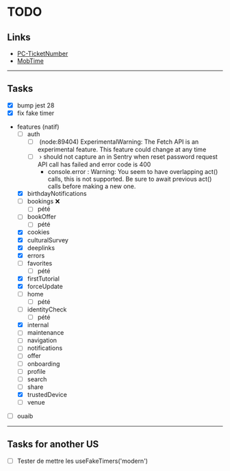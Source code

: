# TODO

## Links

- [PC-TicketNumber](https://passculture.atlassian.net/browse/PC-TicketNumber)
- [MobTime](https://mobtime.hadrienmp.fr/mob/pass-culture)

---

## Tasks

- [x] bump jest 28
- [x] fix fake timer
- features (natif)
  - [ ] auth
    - [ ] <ForgottenPassword /> (node:89404) ExperimentalWarning: The Fetch API is an experimental feature. This feature could change at any time
    - [ ] <ForgottenPassword /> › should not capture an in Sentry when reset password request API call has failed and error code is 400
      - console.error : Warning: You seem to have overlapping act() calls, this is not supported. Be sure to await previous act() calls before making a new one.
  - [x] birthdayNotifications
  - [ ] bookings ❌
    - [ ] pété
  - [ ] bookOffer
    - [ ] pété
  - [x] cookies
  - [x] culturalSurvey
  - [x] deeplinks
  - [x] errors
  - [ ] favorites
    - [ ] pété
  - [x] firstTutorial
  - [x] forceUpdate
  - [ ] home
    - [ ] pété
  - [ ] identityCheck
    - [ ] pété
  - [x] internal
  - [ ] maintenance
  - [ ] navigation
  - [ ] notifications
  - [ ] offer
  - [ ] onboarding
  - [ ] profile
  - [ ] search
  - [ ] share
  - [x] trustedDevice
  - [ ] venue
- [ ] ouaib

---

## Tasks for another US

- [ ] Tester de mettre les useFakeTimers('modern')

